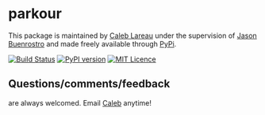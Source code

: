# parkour
This package is maintained by [Caleb Lareau](https://caleblareau.github.io) under the supervision of [Jason Buenrostro](https://buenrostrolab.github.io) and made freely available through [PyPi](https://pypi.python.org/pypi/parkour/).

[![Build Status](https://travis-ci.org/buenrostrolab/parkour.svg?branch=master)](https://travis-ci.org/buenrostrolab/parkour) [![PyPI version](https://badge.fury.io/py/parkour.svg)](https://badge.fury.io/py/parkour) [![MIT Licence](https://badges.frapsoft.com/os/mit/mit.svg?v=103)](https://opensource.org/licenses/mit-license.php) 

## Questions/comments/feedback
are always welcomed. Email [Caleb](https://caleblareau.github.io) anytime! 
